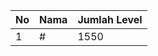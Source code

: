 | No | Nama            | Jumlah Level |
|----|-----------------|--------------|
| 1  | #    |    1550        |
